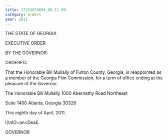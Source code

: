 ```yaml
---
title: 17323874604_08_11_09
category: orders
year: 2011
---
```

 

THE STATE OF GEORGIA

EXECUTIVE ORDER

BY THE GOVERNOR:

ORDERED:

That the Honorable Bill Mullally of Fulton County, Georgia,
is reappointed as a member of the Georgia Film Commission,
for a term of ofﬁce ending at the pleasure of the Governor.

The Honorable Bill Mullally
1000 Abernathy Road Northeast

Suite 1400
Atlanta, Georgia 30328

This eighth day of April, 2011.

l(\nIO~an<Dea£.

GOVERNOR

